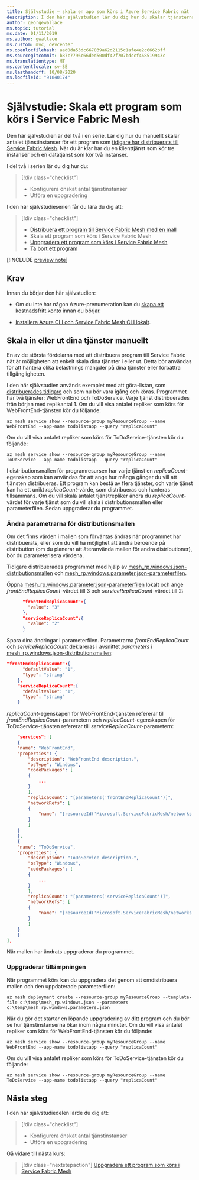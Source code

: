 ```yaml
---
title: Självstudie – skala en app som körs i Azure Service Fabric nät
description: I den här självstudien lär du dig hur du skalar tjänsterna i ett program som körs i Service Fabric Mesh.
author: georgewallace
ms.topic: tutorial
ms.date: 01/11/2019
ms.author: gwallace
ms.custom: mvc, devcenter
ms.openlocfilehash: aad0da53dc667039a62d2115c1afe4e2c6662bff
ms.sourcegitcommit: b87c7796c66ded500df42f707bdccf468519943c
ms.translationtype: MT
ms.contentlocale: sv-SE
ms.lasthandoff: 10/08/2020
ms.locfileid: "91840174"
---
```

# <a name="tutorial-scale-an-application-running-in-service-fabric-mesh"></a>Självstudie: Skala ett program som körs i Service Fabric Mesh

Den här självstudien är del två i en serie. Lär dig hur du manuellt skalar antalet tjänstinstanser för ett program som [tidigare har distribuerats till Service Fabric Mesh](service-fabric-mesh-tutorial-template-deploy-app.md). När du är klar har du en klienttjänst som kör tre instanser och en datatjänst som kör två instanser.

I del två i serien lär du dig hur du:

> [!div class="checklist"]
> * Konfigurera önskat antal tjänstinstanser
> * Utföra en uppgradering

I den här självstudieserien får du lära du dig att:
> [!div class="checklist"]
> * [Distribuera ett program till Service Fabric Mesh med en mall](service-fabric-mesh-tutorial-template-deploy-app.md)
> * Skala ett program som körs i Service Fabric Mesh
> * [Uppgradera ett program som körs i Service Fabric Mesh](service-fabric-mesh-tutorial-template-upgrade-app.md)
> * [Ta bort ett program](service-fabric-mesh-tutorial-template-remove-app.md)

[!INCLUDE [preview note](./includes/include-preview-note.md)]

## <a name="prerequisites"></a>Krav

Innan du börjar den här självstudien:

* Om du inte har någon Azure-prenumeration kan du [skapa ett kostnadsfritt konto](https://azure.microsoft.com/free/?WT.mc_id=A261C142F) innan du börjar.

* [Installera Azure CLI och Service Fabric Mesh CLI lokalt](service-fabric-mesh-howto-setup-cli.md#install-the-azure-service-fabric-mesh-cli).

## <a name="manually-scale-your-services-in-or-out"></a>Skala in eller ut dina tjänster manuellt

En av de största fördelarna med att distribuera program till Service Fabric nät är möjligheten att enkelt skala dina tjänster i eller ut. Detta bör användas för att hantera olika belastnings mängder på dina tjänster eller förbättra tillgängligheten.

I den här självstudien används exemplet med att göra-listan, som [distribuerades tidigare](service-fabric-mesh-tutorial-template-deploy-app.md) och som nu bör vara igång och köras. Programmet har två tjänster: WebFrontEnd och ToDoService. Varje tjänst distribuerades från början med replikantal 1.  Om du vill visa antalet repliker som körs för WebFrontEnd-tjänsten kör du följande:

```azurecli
az mesh service show --resource-group myResourceGroup --name WebFrontEnd --app-name todolistapp --query "replicaCount"
```

Om du vill visa antalet repliker som körs för ToDoService-tjänsten kör du följande:

```azurecli
az mesh service show --resource-group myResourceGroup --name ToDoService --app-name todolistapp --query "replicaCount"
```

I distributionsmallen för programresursen har varje tjänst en *replicaCount*-egenskap som kan användas för att ange hur många gånger du vill att tjänsten distribueras. Ett program kan bestå av flera tjänster, och varje tjänst kan ha ett unikt *replicaCount*-värde, som distribueras och hanteras tillsammans. Om du vill skala antalet tjänstrepliker ändra du *replicaCount*-värdet för varje tjänst som du vill skala i distributionsmallen eller parameterfilen.  Sedan uppgraderar du programmet.

### <a name="modify-the-deployment-template-parameters"></a>Ändra parametrarna för distributionsmallen

Om det finns värden i mallen som förväntas ändras när programmet har distribuerats, eller som du vill ha möjlighet att ändra beroende på distribution (om du planerar att återanvända mallen för andra distributioner), bör du parameterisera värdena.

Tidigare distribuerades programmet med hjälp av [mesh_rp.windows.json-distributionsmallen](https://github.com/Azure-Samples/service-fabric-mesh/blob/master/templates/todolist/mesh_rp.windows.json) och [mesh_rp.windows.parameter.json-parameterfilen](https://github.com/Azure-Samples/service-fabric-mesh/blob/master/templates/todolist/mesh_rp.windows.parameters.json).

Öppna [mesh_rp.windows.parameter.json-parameterfilen](https://github.com/Azure-Samples/service-fabric-mesh/blob/master/templates/todolist/mesh_rp.windows.parameters.json) lokalt och ange *frontEndReplicaCount*-värdet till 3 och *serviceReplicaCount*-värdet till 2:

```json
      "frontEndReplicaCount":{
        "value": "3"
      },
      "serviceReplicaCount":{
        "value": "2"
      }
```

Spara dina ändringar i parameterfilen.  Parametrarna *frontEndReplicaCount* och *serviceReplicaCount* deklareras i avsnittet *parameters* i [mesh_rp.windows.json-distributionsmallen](https://github.com/Azure-Samples/service-fabric-mesh/blob/master/templates/todolist/mesh_rp.windows.json):

```json
"frontEndReplicaCount":{
      "defaultValue": "1",
      "type": "string"
    },
    "serviceReplicaCount":{
      "defaultValue": "1",
      "type": "string"
    }
```

*replicaCount*-egenskapen för WebFrontEnd-tjänsten refererar till *frontEndReplicaCount*-parametern och *replicaCount*-egenskapen för ToDoService-tjänsten refererar till *serviceReplicaCount*-parametern:

```json
    "services": [
    {
    "name": "WebFrontEnd",
    "properties": {
        "description": "WebFrontEnd description.",
        "osType": "Windows",
        "codePackages": [
        {
            ...
        }
        ],
        "replicaCount": "[parameters('frontEndReplicaCount')]",
        "networkRefs": [
        {
            "name": "[resourceId('Microsoft.ServiceFabricMesh/networks', 'todolistappNetwork')]"
        }
        ]
    }
    },
    {
    "name": "ToDoService",
    "properties": {
        "description": "ToDoService description.",
        "osType": "Windows",
        "codePackages": [
        {
            ...
        }
        ],
        "replicaCount": "[parameters('serviceReplicaCount')]",
        "networkRefs": [
        {
            "name": "[resourceId('Microsoft.ServiceFabricMesh/networks', 'todolistappNetwork')]"
        }
        ]
    }
    }
],
```

När mallen har ändrats uppgraderar du programmet.

### <a name="upgrade-your-application"></a>Uppgraderar tillämpningen

När programmet körs kan du uppgradera det genom att omdistribuera mallen och den uppdaterade parameterfilen:

```azurecli
az mesh deployment create --resource-group myResourceGroup --template-file c:\temp\mesh_rp.windows.json --parameters c:\temp\mesh_rp.windows.parameters.json
```

När du gör det startar en löpande uppgradering av ditt program och du bör se hur tjänstinstanserna ökar inom några minuter.  Om du vill visa antalet repliker som körs för WebFrontEnd-tjänsten kör du följande:

```azurecli
az mesh service show --resource-group myResourceGroup --name WebFrontEnd --app-name todolistapp --query "replicaCount"
```

Om du vill visa antalet repliker som körs för ToDoService-tjänsten kör du följande:

```azurecli
az mesh service show --resource-group myResourceGroup --name ToDoService --app-name todolistapp --query "replicaCount"
```

## <a name="next-steps"></a>Nästa steg

I den här självstudiedelen lärde du dig att:

> [!div class="checklist"]
> * Konfigurera önskat antal tjänstinstanser
> * Utföra en uppgradering

Gå vidare till nästa kurs:
> [!div class="nextstepaction"]
> [Uppgradera ett program som körs i Service Fabric Mesh](service-fabric-mesh-tutorial-template-upgrade-app.md)
